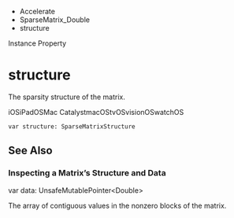 

- Accelerate
- SparseMatrix_Double
-  structure 

Instance Property

# structure

The sparsity structure of the matrix.

iOSiPadOSMac CatalystmacOStvOSvisionOSwatchOS

``` source
var structure: SparseMatrixStructure
```

## See Also

### Inspecting a Matrix’s Structure and Data

var data: UnsafeMutablePointer&lt;Double>

The array of contiguous values in the nonzero blocks of the matrix.

